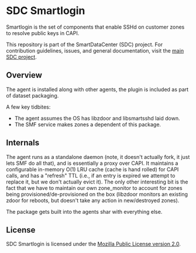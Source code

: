 <!--
    This Source Code Form is subject to the terms of the Mozilla Public
    License, v. 2.0. If a copy of the MPL was not distributed with this
    file, You can obtain one at http://mozilla.org/MPL/2.0/.
-->

<!--
    Copyright (c) 2014, Joyent, Inc.
-->

# SDC Smartlogin

Smartlogin is the set of components that enable SSHd on customer zones to
resolve public keys in CAPI.

This repository is part of the SmartDataCenter (SDC) project. For
contribution guidelines, issues, and general documentation, visit the
[main SDC project](http://github.com/joyent/sdc).

## Overview

The agent is installed along with other agents, the plugin is included
as part of dataset packaging.

A few key tidbites:

- The agent assumes the OS has libzdoor and libsmartsshd laid down.
- The SMF service makes zones a dependent of this package.

## Internals

The agent runs as a standalone daemon (note, it doesn't actually fork, it
just lets SMF do all that), and is essentially a proxy over CAPI. It maintains
a configurable in-memory O(1) LRU cache (cache is hand rolled) for CAPI calls,
and has a "refresh" TTL (i.e., if an entry is expired we attempt to replace it,
but we don't actually evict it). The only other interesting bit is the fact
that we have to maintain our own zone_monitor to account for zones being
provisioned/de-provisioned on the box (libzdoor monitors an existing zdoor
for reboots, but doesn't take any action in new/destroyed zones).

The package gets built into the agents shar with everything else.

## License

SDC Smartlogin is licensed under the
[Mozilla Public License version 2.0](http://mozilla.org/MPL/2.0/).
